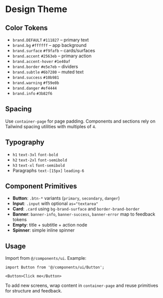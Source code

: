 # Design Theme

## Color Tokens
- `brand.DEFAULT` `#111827` – primary text
- `brand.bg` `#ffffff` – app background
- `brand.surface` `#f9fafb` – cards/surfaces
- `brand.accent` `#2563eb` – primary action
- `brand.accent-hover` `#1e40af`
- `brand.border` `#e5e7eb` – dividers
- `brand.subtle` `#6b7280` – muted text
- `brand.success` `#10b981`
- `brand.warning` `#f59e0b`
- `brand.danger` `#ef4444`
- `brand.info` `#3b82f6`

## Spacing
Use `container-page` for page padding. Components and sections rely on Tailwind spacing utilities with multiples of `4`.

## Typography
- `h1` `text-3xl` `font-bold`
- `h2` `text-2xl` `font-semibold`
- `h3` `text-xl` `font-semibold`
- Paragraphs `text-[15px]` `leading-6`

## Component Primitives
- **Button**: `.btn-*` variants (`primary`, `secondary`, `danger`)
- **Input**: `.input` with optional `as="textarea"`
- **Card**: `.card` using `bg-brand-surface` and `border-brand-border`
- **Banner**: `banner-info`, `banner-success`, `banner-error` map to feedback tokens
- **Empty**: title + subtitle + action node
- **Spinner**: simple inline spinner

## Usage
Import from `@/components/ui`. Example:
```tsx
import Button from '@/components/ui/Button';

<Button>Click me</Button>
```

To add new screens, wrap content in `container-page` and reuse primitives for structure and feedback.
